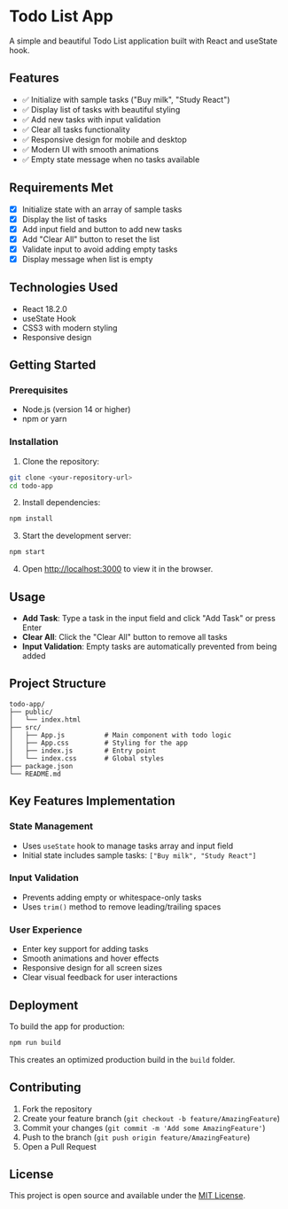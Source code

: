 # Todo List App

A simple and beautiful Todo List application built with React and useState hook.

## Features

- ✅ Initialize with sample tasks ("Buy milk", "Study React")
- ✅ Display list of tasks with beautiful styling
- ✅ Add new tasks with input validation
- ✅ Clear all tasks functionality
- ✅ Responsive design for mobile and desktop
- ✅ Modern UI with smooth animations
- ✅ Empty state message when no tasks available

## Requirements Met

- [x] Initialize state with an array of sample tasks
- [x] Display the list of tasks
- [x] Add input field and button to add new tasks
- [x] Add "Clear All" button to reset the list
- [x] Validate input to avoid adding empty tasks
- [x] Display message when list is empty

## Technologies Used

- React 18.2.0
- useState Hook
- CSS3 with modern styling
- Responsive design

## Getting Started

### Prerequisites

- Node.js (version 14 or higher)
- npm or yarn

### Installation

1. Clone the repository:
```bash
git clone <your-repository-url>
cd todo-app
```

2. Install dependencies:
```bash
npm install
```

3. Start the development server:
```bash
npm start
```

4. Open [http://localhost:3000](http://localhost:3000) to view it in the browser.

## Usage

- **Add Task**: Type a task in the input field and click "Add Task" or press Enter
- **Clear All**: Click the "Clear All" button to remove all tasks
- **Input Validation**: Empty tasks are automatically prevented from being added

## Project Structure

```
todo-app/
├── public/
│   └── index.html
├── src/
│   ├── App.js          # Main component with todo logic
│   ├── App.css         # Styling for the app
│   ├── index.js        # Entry point
│   └── index.css       # Global styles
├── package.json
└── README.md
```

## Key Features Implementation

### State Management
- Uses `useState` hook to manage tasks array and input field
- Initial state includes sample tasks: `["Buy milk", "Study React"]`

### Input Validation
- Prevents adding empty or whitespace-only tasks
- Uses `trim()` method to remove leading/trailing spaces

### User Experience
- Enter key support for adding tasks
- Smooth animations and hover effects
- Responsive design for all screen sizes
- Clear visual feedback for user interactions

## Deployment

To build the app for production:

```bash
npm run build
```

This creates an optimized production build in the `build` folder.

## Contributing

1. Fork the repository
2. Create your feature branch (`git checkout -b feature/AmazingFeature`)
3. Commit your changes (`git commit -m 'Add some AmazingFeature'`)
4. Push to the branch (`git push origin feature/AmazingFeature`)
5. Open a Pull Request

## License

This project is open source and available under the [MIT License](LICENSE). 